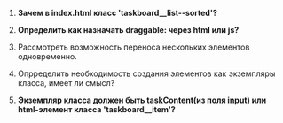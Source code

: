 1. **Зачем в index.html класс 'taskboard__list--sorted'?**
2. **Определить как назначать draggable: через html или js?**
3. Рассмотреть возможность переноса нескольких элементов одновременно.
4. Опрределить необходимость создания элементов как экземпляры класса, имеет ли смысл?

5. **Экземпляр класса должен быть taskContent(из поля input) или html-элемент класса 'taskboard__item'?**

